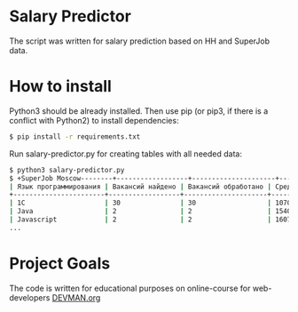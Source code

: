 # Salary Predictor
The script was written for salary prediction based on HH and SuperJob data.

# How to install
Python3 should be already installed. Then use pip (or pip3, if there is a conflict with Python2) to install dependencies:
```bash
$ pip install -r requirements.txt
```

Run salary-predictor.py for creating tables with all needed data:
```bash
$ python3 salary-predictor.py
$ +SuperJob Moscow--------+------------------+---------------------+------------------+
| Язык программирования | Вакансий найдено | Вакансий обработано | Средняя зарплата |
+-----------------------+------------------+---------------------+------------------+
| 1C                    | 30               | 30                  | 107046           |
| Java                  | 2                | 2                   | 154000           |
| Javascript            | 2                | 2                   | 160750           |
...
```

# Project Goals
The code is written for educational purposes on online-course for web-developers [DEVMAN.org](https://devman.org)